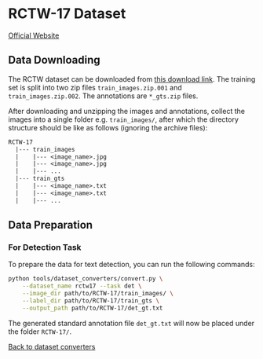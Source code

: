 # RCTW-17 Dataset
[Official Website](https://rctw.vlrlab.net/)

## Data Downloading

The RCTW dataset can be downloaded from [this download link](https://rctw.vlrlab.net/dataset). The training set is split into two zip files `train_images.zip.001` and `train_images.zip.002`. The annotations are `*_gts.zip` files.

After downloading and unzipping the images and annotations, collect the images into a single folder e.g. `train_images/`, after which the directory structure should be like as follows (ignoring the archive files):
```txt
RCTW-17
  |--- train_images
  |    |--- <image_name>.jpg
  |    |--- <image_name>.jpg
  |    |--- ...
  |--- train_gts
  |    |--- <image_name>.txt
  |    |--- <image_name>.txt
  |    |--- ...
```

## Data Preparation

### For Detection Task

To prepare the data for text detection, you can run the following commands:

```bash
python tools/dataset_converters/convert.py \
    --dataset_name rctw17 --task det \
    --image_dir path/to/RCTW-17/train_images/ \
    --label_dir path/to/RCTW-17/train_gts \
    --output_path path/to/RCTW-17/det_gt.txt
```

The generated standard annotation file `det_gt.txt` will now be placed under the folder `RCTW-17/`.

[Back to dataset converters](converters.md)
